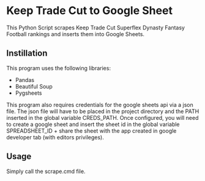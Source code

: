 # Keep Trade Cut to Google Sheet

This Python Script scrapes Keep Trade Cut Superflex Dynasty Fantasy Football rankings and inserts them into Google Sheets.

## Instillation

This program uses the following libraries:

<ul>
    <li>Pandas</li>
    <li>Beautiful Soup</li>
    <li>Pygsheets</li>
</ul>

This program also requires credentials for the google sheets api via a json file. The json file will have to be placed in the project directory and the PATH inserted in the global variable CREDS_PATH. Once configured, you will need to create a google sheet and insert the sheet id in the global variable SPREADSHEET_ID + share the sheet with the app created in google developer tab (with editors privileges).

## Usage

Simply call the scrape.cmd file. 
